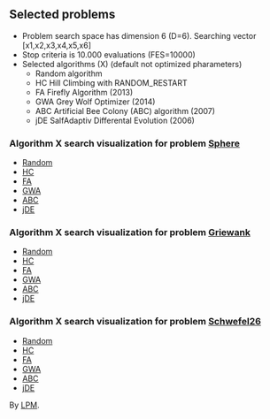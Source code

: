 ## Selected problems

- Problem search space has dimension 6 (D=6). Searching vector [x1,x2,x3,x4,x5,x6]
- Stop criteria is 10.000 evaluations (FES=10000)
- Selected algorithms (X) (default not optimized pharameters)
  - Random algorithm
  - HC Hill Climbing with RANDOM_RESTART
  - FA Firefly Algorithm (2013)
  - GWA Grey Wolf Optimizer (2014)
  - ABC Artificial Bee Colony (ABC) algorithm (2007)
  - jDE SalfAdaptiv Differental Evolution (2006)

### Algorithm X search visualization for problem [Sphere](http://benchmarkfcns.xyz/benchmarkfcns/spherefcn.html)

- [Random](pages/sphere1.html)
- [HC](pages/sphere6.html)
- [FA](pages/sphere5.html)
- [GWA](pages/sphere2.html)
- [ABC](pages/sphere3.html)
- [jDE](pages/sphere4.html)

### Algorithm X search visualization for problem [Griewank](http://benchmarkfcns.xyz/benchmarkfcns/griewankfcn.html)

- [Random](pages/griewank1.html)
- [HC](pages/griewank6.html)
- [FA](pages/griewank5.html)
- [GWA](pages/griewank2.html)
- [ABC](pages/griewank3.html)
- [jDE](pages/griewank4.html)

### Algorithm X search visualization for problem [Schwefel26](http://infinity77.net/global_optimization/test_functions_nd_S.html#go_benchmark.Schwefel26)

- [Random](pages/schwefel1.html)
- [HC](pages/schwefel6.html)
- [FA](pages/schwefel5.html)
- [GWA](pages/schwefel2.html)
- [ABC](pages/schwefel3.html)
- [jDE](pages/schwefel4.html)

By [LPM](https://lpm.feri.um.si/en/).
